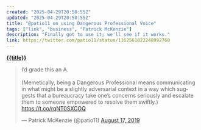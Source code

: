 ```yaml
---
created: "2025-04-29T20:50:55Z"
updated: "2025-04-29T20:50:55Z"
title: "@patio11 on using Dangerous Professional Voice"
tags: ["link", "business", "Patrick McKenzie"]
description: "Finally got to use it; we'll see if it works."
link: https://twitter.com/patio11/status/1162561822248992768
---
```


[**{{title}}**]({{link}})

<blockquote class="twitter-tweet"><p lang="en" dir="ltr">I’d grade this an A.<br><br>(Memetically, being a Dangerous Professional means communicating in what might be a slightly adversarial context in a way which suggests that a bureaucracy take one’s concerns seriously and escalate them to someone empowered to resolve them swiftly.) <a href="https://t.co/rqNT0SXCOQ">https://t.co/rqNT0SXCOQ</a></p>&mdash; Patrick McKenzie (@patio11) <a href="https://twitter.com/patio11/status/1162561822248992768?ref_src=twsrc%5Etfw">August 17, 2019</a></blockquote> <script async src="https://platform.twitter.com/widgets.js" charset="utf-8"></script>
